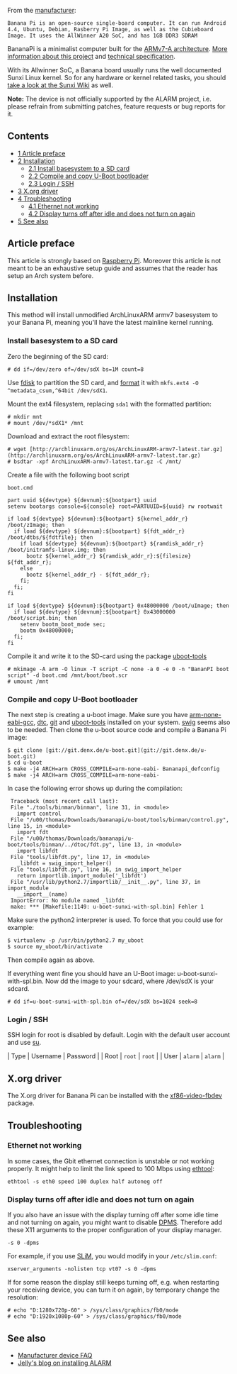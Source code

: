 From the [manufacturer](http://www.lemaker.org/):

	Banana Pi is an open-source single-board computer. It can run Android 4.4, Ubuntu, Debian, Rasberry Pi Image, as well as the Cubieboard Image. It uses the AllWinner A20 SoC, and has 1GB DDR3 SDRAM

BananaPi is a minimalist computer built for the [ARMv7-A architecture](https://en.wikipedia.org/wiki/ARMv7-A "wikipedia:ARMv7-A"). [More information about this project](http://www.bananapi.org/) and [technical specification](http://www.bananapi.org/p/product.html).

With its Allwinner SoC, a Banana board usually runs the well documented Sunxi Linux kernel. So for any hardware or kernel related tasks, you should [take a look at the Sunxi Wiki](https://linux-sunxi.org/Main_Page) as well.

**Note:** The device is not officially supported by the ALARM project, i.e. please refrain from submitting patches, feature requests or bug reports for it.

## Contents

*   [1 Article preface](#Article_preface)
*   [2 Installation](#Installation)
    *   [2.1 Install basesystem to a SD card](#Install_basesystem_to_a_SD_card)
    *   [2.2 Compile and copy U-Boot bootloader](#Compile_and_copy_U-Boot_bootloader)
    *   [2.3 Login / SSH](#Login_.2F_SSH)
*   [3 X.org driver](#X.org_driver)
*   [4 Troubleshooting](#Troubleshooting)
    *   [4.1 Ethernet not working](#Ethernet_not_working)
    *   [4.2 Display turns off after idle and does not turn on again](#Display_turns_off_after_idle_and_does_not_turn_on_again)
*   [5 See also](#See_also)

## Article preface

This article is strongly based on [Raspberry Pi](/index.php/Raspberry_Pi "Raspberry Pi"). Moreover this article is not meant to be an exhaustive setup guide and assumes that the reader has setup an Arch system before.

## Installation

This method will install unmodified ArchLinuxARM armv7 basesystem to your Banana Pi, meaning you'll have the latest mainline kernel running.

### Install basesystem to a SD card

Zero the beginning of the SD card:

```
# dd if=/dev/zero of=/dev/sdX bs=1M count=8

```

Use [fdisk](/index.php/Fdisk "Fdisk") to partition the SD card, and [format](/index.php/File_systems "File systems") it with `mkfs.ext4 -O ^metadata_csum,^64bit /dev/sdX1`.

Mount the ext4 filesystem, replacing `sda1` with the formatted partition:

```
# mkdir mnt
# mount /dev/*sdX1* /mnt

```

Download and extract the root filesystem:

```
# wget [http://archlinuxarm.org/os/ArchLinuxARM-armv7-latest.tar.gz](http://archlinuxarm.org/os/ArchLinuxARM-armv7-latest.tar.gz)
# bsdtar -xpf ArchLinuxARM-armv7-latest.tar.gz -C /mnt/

```

Create a file with the following boot script

 `boot.cmd` 
```
part uuid ${devtype} ${devnum}:${bootpart} uuid
setenv bootargs console=${console} root=PARTUUID=${uuid} rw rootwait

if load ${devtype} ${devnum}:${bootpart} ${kernel_addr_r} /boot/zImage; then
  if load ${devtype} ${devnum}:${bootpart} ${fdt_addr_r} /boot/dtbs/${fdtfile}; then
    if load ${devtype} ${devnum}:${bootpart} ${ramdisk_addr_r} /boot/initramfs-linux.img; then
      bootz ${kernel_addr_r} ${ramdisk_addr_r}:${filesize} ${fdt_addr_r};
    else
      bootz ${kernel_addr_r} - ${fdt_addr_r};
    fi;
  fi;
fi

if load ${devtype} ${devnum}:${bootpart} 0x48000000 /boot/uImage; then
  if load ${devtype} ${devnum}:${bootpart} 0x43000000 /boot/script.bin; then
    setenv bootm_boot_mode sec;
    bootm 0x48000000;
  fi;
fi
```

Compile it and write it to the SD-card using the package [uboot-tools](https://www.archlinux.org/packages/?name=uboot-tools)

```
# mkimage -A arm -O linux -T script -C none -a 0 -e 0 -n "BananPI boot script" -d boot.cmd /mnt/boot/boot.scr
# umount /mnt

```

### Compile and copy U-Boot bootloader

The next step is creating a u-boot image. Make sure you have [arm-none-eabi-gcc](https://www.archlinux.org/packages/?name=arm-none-eabi-gcc), [dtc](https://www.archlinux.org/packages/?name=dtc), [git](https://www.archlinux.org/packages/?name=git) and [uboot-tools](https://www.archlinux.org/packages/?name=uboot-tools) installed on your system. [swig](https://www.archlinux.org/packages/?name=swig) seems also to be needed. Then clone the u-boot source code and compile a Banana Pi image:

```
$ git clone [git://git.denx.de/u-boot.git](git://git.denx.de/u-boot.git)
$ cd u-boot
$ make -j4 ARCH=arm CROSS_COMPILE=arm-none-eabi- Bananapi_defconfig 
$ make -j4 ARCH=arm CROSS_COMPILE=arm-none-eabi-

```

In case the following error shows up during the compilation:

```
 Traceback (most recent call last):
 File "./tools/binman/binman", line 31, in <module>
   import control
 File "/u00/thomas/Downloads/bananapi/u-boot/tools/binman/control.py", line 15, in <module>
   import fdt
 File "/u00/thomas/Downloads/bananapi/u-boot/tools/binman/../dtoc/fdt.py", line 13, in <module>
   import libfdt
 File "tools/libfdt.py", line 17, in <module>
   _libfdt = swig_import_helper()
 File "tools/libfdt.py", line 16, in swig_import_helper
   return importlib.import_module('_libfdt')
 File "/usr/lib/python2.7/importlib/__init__.py", line 37, in import_module
   __import__(name)
 ImportError: No module named _libfdt
 make: *** [Makefile:1149: u-boot-sunxi-with-spl.bin] Fehler 1

```

Make sure the python2 interpreter is used. To force that you could use for example:

```
$ virtualenv -p /usr/bin/python2.7 my_uboot
$ source my_uboot/bin/activate

```

Then compile again as above.

If everything went fine you should have an U-Boot image: u-boot-sunxi-with-spl.bin. Now dd the image to your sdcard, where /dev/sdX is your sdcard.

```
# dd if=u-boot-sunxi-with-spl.bin of=/dev/sdX bs=1024 seek=8

```

### Login / SSH

SSH login for root is disabled by default. Login with the default user account and use [su](/index.php/Su "Su").

| Type | Username | Password |
| Root | `root` | `root` |
| User | `alarm` | `alarm` |

## X.org driver

The X.org driver for Banana Pi can be installed with the [xf86-video-fbdev](https://www.archlinux.org/packages/?name=xf86-video-fbdev) package.

## Troubleshooting

### Ethernet not working

In some cases, the Gbit ethernet connection is unstable or not working properly. It might help to limit the link speed to 100 Mbps using [ethtool](https://www.archlinux.org/packages/?name=ethtool):

```
ethtool -s eth0 speed 100 duplex half autoneg off

```

### Display turns off after idle and does not turn on again

If you also have an issue with the display turning off after some idle time and not turning on again, you might want to disable [DPMS](/index.php/DPMS "DPMS"). Therefore add these X11 arguments to the proper configuration of your display manager.

```
-s 0 -dpms

```

For example, if you use [SLiM](/index.php/SLiM "SLiM"), you would modify in your `/etc/slim.conf`:

```
xserver_arguments -nolisten tcp vt07 -s 0 -dpms 

```

If for some reason the display still keeps turning off, e.g. when restarting your receiving device, you can turn it on again, by temporary change the resolution:

```
# echo "D:1280x720p-60" > /sys/class/graphics/fb0/mode
# echo "D:1920x1080p-60" > /sys/class/graphics/fb0/mode

```

## See also

*   [Manufacturer device FAQ](http://wiki.lemaker.org/BananaPro/Pi:FAQs)
*   [Jelly's blog on installing ALARM](http://vdwaa.nl/archlinux/arm/bananapi/banana-pi-archlinux-arm/)